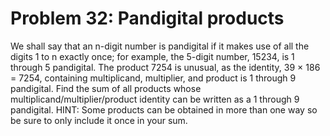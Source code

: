 # Problem 32: Pandigital products
We shall say that an n-digit number is pandigital if it makes use of all
the digits 1 to n exactly once; for example, the 5-digit number, 15234,
is 1 through 5 pandigital. The product 7254 is unusual, as the identity,
39 × 186 = 7254, containing multiplicand, multiplier, and product is 1
through 9 pandigital. Find the sum of all products whose
multiplicand/multiplier/product identity can be written as a 1 through 9
pandigital. HINT: Some products can be obtained in more than one way so
be sure to only include it once in your sum.
